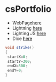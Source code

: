 # csPortfolio

* WebPage[here](https://lunac25.github.io/testWeb/doggos.html)
* Lightning [here](https://lunac25.github.io/lightning2/)
* Lighting JS [here]()
* Dice [here]()

```Java
void strike()
{
 startX=0;
 startY=300;
 endX=300;
 endY=0;
}
```
